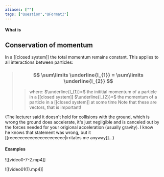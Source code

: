 ```yaml
---
aliases: [""]
tags: ["Question","QFormat3"]
---
```


#### What is
## Conservation of momentum
In a [[closed system]] the total momentum remains constant. This applies to all interactions between particles:

> ### $$ \sum\limits \underline{I_{1}} = \sum\limits \underline{I_{2}} $$ 
>> where:
>> $\underline{I_{1}}=$ the inititial momentum of a particle in a [[closed system]]
>> $\underline{I_{2}}=$ the momentum of a particle in a [[closed system]] at some time
>> Note that these are vectors, that is important!

(The lecturer said it doesn't hold for collisions with the ground, which is wrong the ground does accelerate, it's just negligible and is canceled out by the forces needed for your origional acceleration (usually gravity). I know he knows that statement was wrong, but it [[reeeeeeeeeeeeeeeeeeeeee|irritates me anyway]]...)

#### Examples

![[video0-7-2.mp4]]

![[video01(1).mp4]]